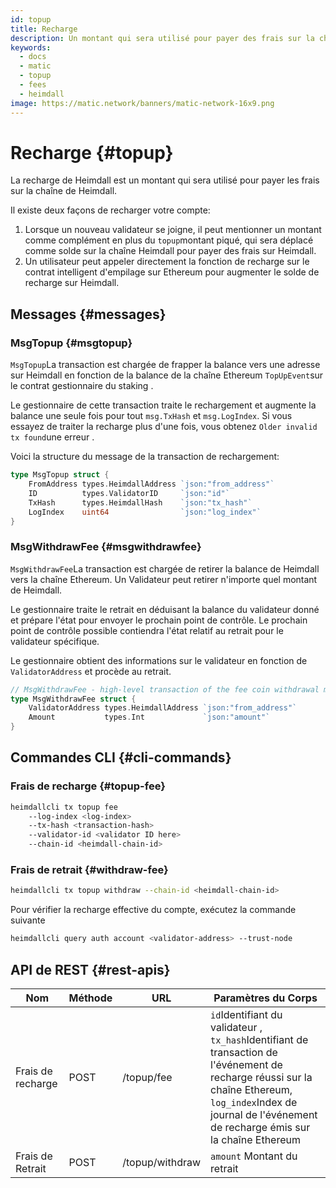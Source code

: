 ```yaml
---
id: topup
title: Recharge
description: Un montant qui sera utilisé pour payer des frais sur la chaîne Heimdall
keywords:
  - docs
  - matic
  - topup
  - fees
  - heimdall
image: https://matic.network/banners/matic-network-16x9.png
---
```


# Recharge {#topup}

La recharge de Heimdall est un montant qui sera utilisé pour payer les frais sur la chaîne de Heimdall.

Il existe deux façons de recharger votre compte:

1. Lorsque un nouveau validateur se joigne, il peut mentionner un montant comme complément en plus du `topup`montant piqué, qui sera déplacé comme solde sur la chaîne Heimdall pour payer des frais sur Heimdall.
2. Un utilisateur peut appeler directement la fonction de recharge sur le contrat intelligent d'empilage sur Ethereum pour augmenter le solde de recharge sur Heimdall.

## Messages {#messages}

### MsgTopup {#msgtopup}

`MsgTopup`La transaction est chargée de frapper la balance vers une adresse sur Heimdall en fonction de la balance de la chaîne Ethereum `TopUpEvent`sur le contrat gestionnaire du staking .

Le gestionnaire de cette transaction traite le rechargement et augmente la balance une seule fois pour tout `msg.TxHash` et `msg.LogIndex`. Si vous essayez de traiter la recharge plus d'une fois, vous obtenez `Older invalid tx found`une erreur .

Voici la structure du message de la transaction de rechargement:

```go
type MsgTopup struct {
	FromAddress types.HeimdallAddress `json:"from_address"`
	ID          types.ValidatorID     `json:"id"`
	TxHash      types.HeimdallHash    `json:"tx_hash"`
	LogIndex    uint64                `json:"log_index"`
}
```

### MsgWithdrawFee {#msgwithdrawfee}

`MsgWithdrawFee`La transaction  est chargée de retirer la balance de Heimdall vers la chaîne Ethereum. Un Validateur peut retirer n'importe quel montant de Heimdall.

Le gestionnaire traite le retrait en déduisant la balance du validateur donné et prépare l'état pour envoyer le prochain point de contrôle. Le prochain point de contrôle possible contiendra l'état relatif au retrait pour le validateur spécifique.

Le gestionnaire obtient des informations sur le validateur en fonction de `ValidatorAddress` et procède au retrait.

```go
// MsgWithdrawFee - high-level transaction of the fee coin withdrawal module
type MsgWithdrawFee struct {
	ValidatorAddress types.HeimdallAddress `json:"from_address"`
	Amount           types.Int             `json:"amount"`
}
```

## Commandes CLI {#cli-commands}

### Frais de recharge {#topup-fee}

```bash
heimdallcli tx topup fee
	--log-index <log-index>
	--tx-hash <transaction-hash>
	--validator-id <validator ID here>
	--chain-id <heimdall-chain-id>
```

### Frais de retrait {#withdraw-fee}

```bash
heimdallcli tx topup withdraw --chain-id <heimdall-chain-id>
```

Pour vérifier la recharge effective du compte, exécutez la commande suivante

```bash
heimdallcli query auth account <validator-address> --trust-node
```

## API de REST {#rest-apis}

| Nom | Méthode | URL | Paramètres du Corps |
|----------------------|------|------------------|-------------------------------------------------------------------------------------------------------------------------------------------------|
| Frais de recharge | POST | /topup/fee | `id`Identifiant du validateur , `tx_hash`Identifiant de transaction de l'événement de recharge réussi sur la chaîne Ethereum, `log_index`Index de journal de l'événement  de recharge émis sur la chaîne Ethereum |
| Frais de Retrait | POST | /topup/withdraw | `amount` Montant du retrait |
